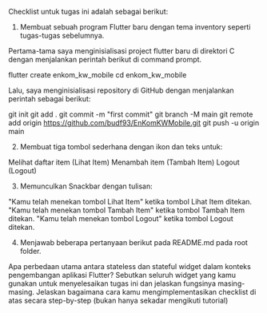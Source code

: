 Checklist untuk tugas ini adalah sebagai berikut:

1. Membuat sebuah program Flutter baru dengan tema inventory seperti tugas-tugas sebelumnya.

Pertama-tama saya menginisialisasi project flutter baru di direktori C dengan menjalankan perintah berikut di command prompt.

flutter create enkom_kw_mobile
cd enkom_kw_mobile

Lalu, saya menginisialisasi repository di GitHub dengan menjalankan perintah sebagai berikut:

git init
git add .
git commit -m "first commit"
git branch -M main
git remote add origin https://github.com/budf93/EnKomKWMobile.git
git push -u origin main

2. Membuat tiga tombol sederhana dengan ikon dan teks untuk:

Melihat daftar item (Lihat Item)
Menambah item (Tambah Item)
Logout (Logout)

3. Memunculkan Snackbar dengan tulisan:

"Kamu telah menekan tombol Lihat Item" ketika tombol Lihat Item ditekan.
"Kamu telah menekan tombol Tambah Item" ketika tombol Tambah Item ditekan.
"Kamu telah menekan tombol Logout" ketika tombol Logout ditekan.

4. Menjawab beberapa pertanyaan berikut pada README.md pada root folder.

Apa perbedaan utama antara stateless dan stateful widget dalam konteks pengembangan aplikasi Flutter?
Sebutkan seluruh widget yang kamu gunakan untuk menyelesaikan tugas ini dan jelaskan fungsinya masing-masing.
Jelaskan bagaimana cara kamu mengimplementasikan checklist di atas secara step-by-step (bukan hanya sekadar mengikuti tutorial)